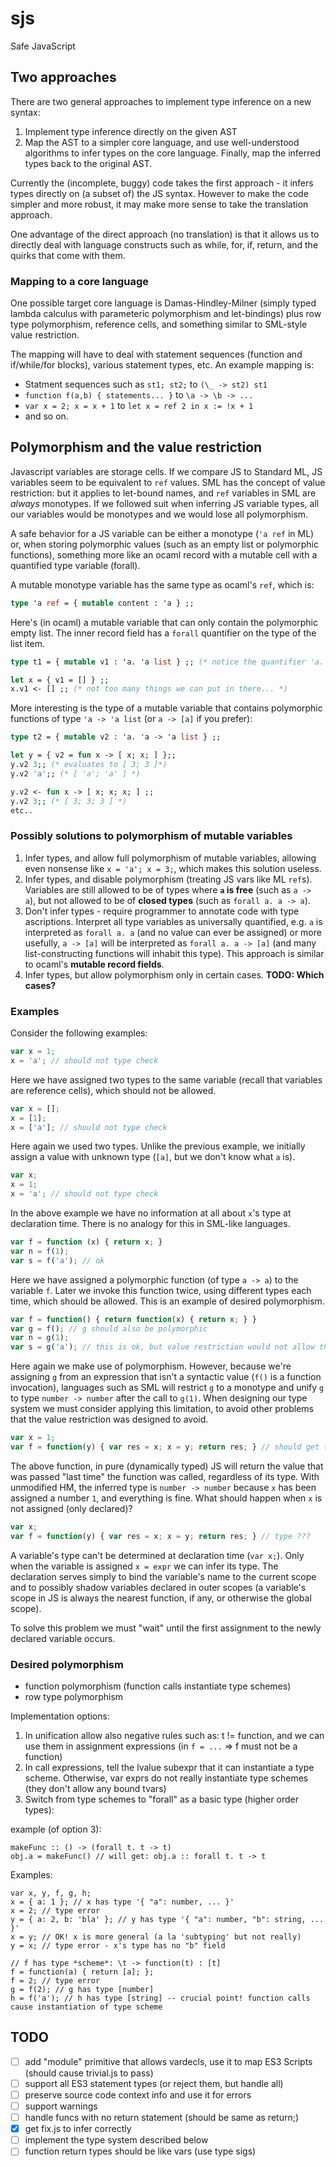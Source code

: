 # sjs

Safe JavaScript

## Two approaches

There are two general approaches to implement type inference on a new syntax:

1. Implement type inference directly on the given AST
2. Map the AST to a simpler core language, and use well-understood algorithms to infer types on the core language. Finally, map the inferred types back to the original AST.

Currently the (incomplete, buggy) code takes the first approach - it infers types directly on (a subset of) the JS syntax. However to make the code simpler and more robust, it may make more sense to take the translation approach.

One advantage of the direct approach (no translation) is that it allows us to directly deal with language constructs such as while, for, if, return, and the quirks that come with them.

### Mapping to a core language

One possible target core language is Damas-Hindley-Milner (simply typed lambda calculus with parameteric polymorphism and let-bindings) plus row type polymorphism, reference cells, and something similar to SML-style value restriction.

The mapping will have to deal with statement sequences (function and if/while/for blocks), various statement types, etc. An example mapping is:

- Statment sequences such as `st1; st2;` to `(\_ -> st2) st1`
- `function f(a,b) { statements... }` to `\a -> \b -> ...`
- `var x = 2; x = x + 1` to `let x = ref 2 in x := !x + 1`
- and so on.


## Polymorphism and the value restriction

Javascript variables are storage cells. If we compare JS to Standard ML, JS variables seem to be equivalent to `ref` values. SML has the concept of value restriction: but it applies to let-bound names, and `ref` variables in SML are *always* monotypes. If we followed suit when inferring JS variable types, all our variables would be monotypes and we would lose all polymorphism.

A safe behavior for a JS variable can be either a monotype (`'a ref` in ML) or, when storing polymorphic values (such as an empty list or polymorphic functions), something more like an ocaml record with a mutable cell with a quantified type variable (forall).

A mutable monotype variable has the same type as ocaml's `ref`, which is:

```ocaml
type 'a ref = { mutable content : 'a } ;;
```

Here's (in ocaml) a mutable variable that can only contain the polymorphic empty list. The inner record field has a `forall` quantifier on the type of the list item.

```ocaml
type t1 = { mutable v1 : 'a. 'a list } ;; (* notice the quantifier 'a. *)

let x = { v1 = [] } ;;
x.v1 <- [] ;; (* not too many things we can put in there... *)
```

More interesting is the type of a mutable variable that contains polymorphic functions of type `'a -> 'a list` (or `a -> [a]` if you prefer):

```ocaml
type t2 = { mutable v2 : 'a. 'a -> 'a list } ;;

let y = { v2 = fun x -> [ x; x; ] };;
y.v2 3;; (* evaluates to [ 3; 3 ]*)
y.v2 'a';; (* [ 'a'; 'a' ] *)

y.v2 <- fun x -> [ x; x; x; ] ;;
y.v2 3;; (* [ 3; 3; 3 ] *)
etc..
```

### Possibly solutions to polymorphism of mutable variables

1. Infer types, and allow full polymorphism of mutable variables, allowing even nonsense like `x = 'a'; x = 3;`, which makes this solution useless.
2. Infer types, and disable polymorphism (treating JS vars like ML `ref`s). Variables are still allowed to be of types where **`a` is free** (such as `a -> a`), but not allowed to be of **closed types** (such as `forall a. a -> a`). 
3. Don't infer types - require programmer to annotate code with type ascriptions. Interpret all type variables as universally quantified, e.g. `a` is interpreted as `forall a. a` (and no value can ever be assigned) or more usefully, `a -> [a]` will be interpreted as `forall a. a -> [a]` (and many list-constructing functions will inhabit this type). This approach is similar to ocaml's **mutable record fields**.
4. Infer types, but allow polymorphism only in certain cases. **TODO: Which cases?**


### Examples

Consider the following examples:

```javascript
var x = 1;
x = 'a'; // should not type check
```

Here we have assigned two types to the same variable (recall that variables are reference cells), which should not be allowed.

```javascript
var x = [];
x = [1];
x = ['a']; // should not type check
```

Here again we used two types. Unlike the previous example, we initially assign a value with unknown type (`[a]`, but we don't know what `a` is).

```javascript
var x;
x = 1;
x = 'a'; // should not type check
```

In the above example we have no information at all about `x`'s type at declaration time. There is no analogy for this in SML-like languages.

```javascript
var f = function (x) { return x; }
var n = f(1);
var s = f('a'); // ok
```

Here we have assigned a polymorphic function (of type `a -> a`) to the variable `f`. Later we invoke this function twice, using different types each time, which should be allowed. This is an example of desired polymorphism.

```javascript
var f = function() { return function(x) { return x; } }
var g = f(); // g should also be polymorphic
var n = g(1);
var s = g('a'); // this is ok, but value restriction would not allow this to type check
```

Here again we make use of polymorphism. However, because we're assigning `g` from an expression that isn't a syntactic value (`f()` is a function invocation), languages such as SML will restrict `g` to a monotype and unify `g` to type `number -> number` after the call to `g(1)`. When designing our type system we must consider applying this limitation, to avoid other problems that the value restriction was designed to avoid.

```javascript
var x = 1;
var f = function(y) { var res = x; x = y; return res; } // should get type: number -> number
```

The above function, in pure (dynamically typed) JS will return the value that was passed "last time" the function was called, regardless of its type. With unmodified HM, the inferred type is `number -> number` because `x` has been assigned a number `1`, and everything is fine. What should happen when `x` is not assigned (only declared)?

```javascript
var x;
var f = function(y) { var res = x; x = y; return res; } // type ???
```

A variable's type can't be determined at declaration time (`var x;`). Only when the variable is assigned `x = expr` we can infer its type. The declaration serves simply to bind the variable's name to the current scope and to possibly shadow variables declared in outer scopes (a variable's scope in JS is always the nearest function, if any, or otherwise the global scope).

To solve this problem we must "wait" until the first assignment to the newly declared variable occurs. 

### Desired polymorphism

- function polymorphism (function calls instantiate type schemes)
- row type polymorphism


Implementation options:

1. In unification allow also negative rules such as: t != function, and we can use them in assignment expressions (in `f = ...` => f must not be a function)
2. In call expressions, tell the lvalue subexpr that it can instantiate a type scheme. Otherwise, var exprs do not really instantiate type schemes (they don't allow any bound tvars)
3. Switch from type schemes to "forall" as a basic type (higher order types):

example (of option 3):

    makeFunc :: () -> (forall t. t -> t)
    obj.a = makeFunc() // will get: obj.a :: forall t. t -> t
    

Examples:

    var x, y, f, g, h;
    x = { a: 1 }; // x has type '{ "a": number, ... }'
    x = 2; // type error
    y = { a: 2, b: 'bla' }; // y has type '{ "a": number, "b": string, ... }'
    x = y; // OK! x is more general (a la 'subtyping' but not really)
    y = x; // type error - x's type has no "b" field

    // f has type *scheme*: \t -> function(t) : [t]
    f = function(a) { return [a]; };
    f = 2; // type error
    g = f(2); // g has type [number]
    h = f('a'); // h has type [string] -- crucial point! function calls cause instantiation of type scheme



## TODO

- [ ] add "module" primitive that allows vardecls, use it to map ES3 Scripts (should cause trivial.js to pass)
- [ ] support all ES3 statement types (or reject them, but handle all)
- [ ] preserve source code context info and use it for errors
- [ ] support warnings
- [ ] handle funcs with no return statement (should be same as return;)
- [x] get fix.js to infer correctly
- [ ] implement the type system described below
- [ ] function return types should be like vars (use type sigs)

